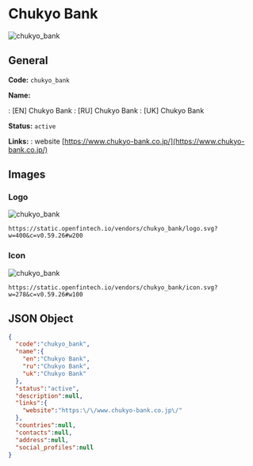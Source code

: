 
# Chukyo Bank 
![chukyo_bank](https://static.openfintech.io/vendors/chukyo_bank/logo.svg?w=400&c=v0.59.26#w200)  

## General 
 
**Code:** `chukyo_bank` 
 
**Name:** 
 
:	[EN] Chukyo Bank 
:	[RU] Chukyo Bank 
:	[UK] Chukyo Bank 
 
**Status:** `active` 
 
**Links:** 
: website [https://www.chukyo-bank.co.jp/](https://www.chukyo-bank.co.jp/) 
 

## Images 

### Logo 
 
![chukyo_bank](https://static.openfintech.io/vendors/chukyo_bank/logo.svg?w=400&c=v0.59.26#w200)  

```
https://static.openfintech.io/vendors/chukyo_bank/logo.svg?w=400&c=v0.59.26#w200
```  

### Icon 
 
![chukyo_bank](https://static.openfintech.io/vendors/chukyo_bank/icon.svg?w=278&c=v0.59.26#w100)  

```
https://static.openfintech.io/vendors/chukyo_bank/icon.svg?w=278&c=v0.59.26#w100
```  

## JSON Object 

```json
{
  "code":"chukyo_bank",
  "name":{
    "en":"Chukyo Bank",
    "ru":"Chukyo Bank",
    "uk":"Chukyo Bank"
  },
  "status":"active",
  "description":null,
  "links":{
    "website":"https:\/\/www.chukyo-bank.co.jp\/"
  },
  "countries":null,
  "contacts":null,
  "address":null,
  "social_profiles":null
}
```  
